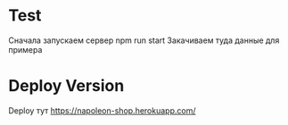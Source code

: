 # Test
Сначала запускаем сервер npm run start
Закачиваем туда данные для примера

# Deploy Version
Deploy тут https://napoleon-shop.herokuapp.com/ 